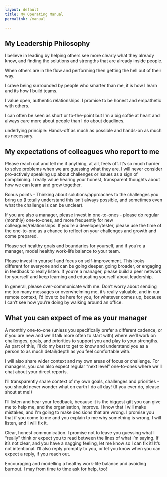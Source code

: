 ```yaml
---
layout: default
title: My Operating Manual
permalink: /manual

--- 
```


## My Leadership Philosophy

I believe in leading by helping others see more clearly what they already know, and finding the solutions and strengths that are already inside people.

When others are in the flow and performing then getting the hell out of their way.

I crave being surrounded by people who smarter than me, it is how I learn and its how I build teams.

I value open, authentic relationships. I promise to be honest and empathetic with others.

I can often be seen as short or to-the-point but I'm a big softie at heart and always care more about people than I do about deadlines.

underlying principle: Hands-off as much as possible and hands-on as much as necessary.

## My expectations of colleagues who report to me

Please reach out and tell me if anything, at all, feels off.
It’s so much harder to solve problems when we are guessing what they are. I will never consider pro-actively speaking up about challenges or issues as a sign of complaining. I really value hearing your honest, transparent thoughts about how we can learn and grow together.

Bonus points - Thinking about solutions/approaches to the challenges you bring up (I totally understand this isn’t always possible, and sometimes even what the challenge is can be unclear).

If you are also a manager, please invest in one-to-ones - please do regular (monthly) one-to-ones, and more frequently for new colleagues/relationships. If you’re a developer/tester, please use the time of the one-to-one as a chance to reflect on your challenges and growth and come prepared.

Please set healthy goals and boundaries for yourself, and if you’re a manager, model healthy work-life balance to your team.

Please invest in yourself and focus on self-improvement. This looks different for everyone and can be going deeper, going broader, or engaging in feedback to really listen. If you’re a manager, please build a peer network for yourself and keep learning and educating yourself about leadership.

In general, please over-communicate with me. Don’t worry about sending me too many messages or overwhelming me, it’s really valuable, and in our remote context, I’d love to be here for you, for whatever comes up, because I can’t see how you’re doing by walking around an office.

## What you can expect of me as your manager

A monthly one-to-one (unless you specifically prefer a different cadence, or if you are new and we'll talk more often to start with) where we’ll work on challenges, goals, and priorities to support you and play to your strengths. As part of this, I’ll do my best to get to know and understand you as a person to as much detail/depth as you feel comfortable with.

I will also share wider context and my own areas of focus or challenge. For managers, you can also expect regular “next level” one-to-ones where we'll chat about your direct reports.

I’ll transparently share context of my own goals, challenges and priorities - you should never wonder what on earth I do all day! (If you ever do, please shout at me!)

I’ll listen and hear your feedback, because it is the biggest gift you can give me to help me, and the organisation, improve. I know that I will make mistakes, and I'm going to make decisions that are wrong. I promise you that if you come to me and you explain to me why something is wrong, I will listen, and I will fix it.

Clear, honest communication. I promise not to leave you guessing what I “really” think or expect you to read between the lines of what I’m saying. If it’s not clear, and you have a nagging feeling, let me know so I can fix it! It’s not intentional. I’ll also reply promptly to you, or let you know when you can expect a reply, if you reach out.

Encouraging and modelling a healthy work-life balance and avoiding burnout. I may from time to time ask for help, too!
